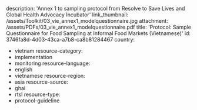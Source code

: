 description: 'Annex 1 to sampling protocol from Resolve to Save Lives and Global Health Advocacy Incubator'
link_thumbnail: /assets/Toolkit/03_vie_annex1_modelquestionnaire.jpg
attachment: /assets/PDFs/03_vie_annex1_modelquestionnaire.pdf
title: 'Protocol: Sample Questionnaire for Food Sampling at Informal Food Markets (Vietnamese)'
id: 3746fa8d-4d03-43ca-a7b8-ca8b81284467
country:
  - vietnam
resource-category:
  - implementation
  - monitoring
resource-language:
  - english
  - vietnamese
resource-region:
  - asia
resource-source:
  - ghai
  - rtsl
resource-type:
  - protocol-guideline
